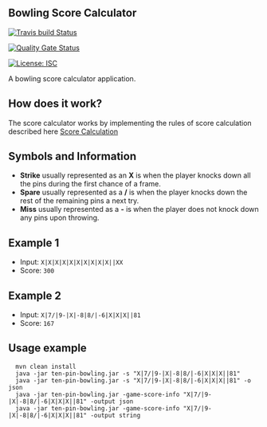 ## Bowling Score Calculator 

[![Travis build Status](https://travis-ci.org/Vaisman/ten-pin-bowling.svg?branch=master)](https://travis-ci.org/Vaisman/ten-pin-bowling)

[![Quality Gate Status](https://sonarcloud.io/api/project_badges/measure?project=com.h5g%3Aten-pin-bowling&metric=alert_status)](https://sonarcloud.io/dashboard?id=com.h5g%3Aten-pin-bowling)

[![License: ISC](https://img.shields.io/badge/License-MIT-blue.svg)](https://opensource.org/licenses/ISC)

A bowling score calculator application.

## How does it work?

The score calculator works by implementing the rules of score calculation described here [Score Calculation](https://slocums.homestead.com/gamescore.html)

## Symbols and Information
  * **Strike** usually represented as an **X** is when the player knocks down all the pins during the first chance of a frame.
  * **Spare** usually represented as a **/** is when the player knocks down the rest of the remaining pins a next try.
  * **Miss** usually represented as a **-** is when the player does not knock down any pins upon throwing.

## Example 1
 * Input:  ```X|X|X|X|X|X|X|X|X|X||XX ```
 * Score:  ```300 ```
 
## Example 2
  * Input:  ```X|7/|9-|X|-8|8/|-6|X|X|X||81 ```
  * Score:  ```167```
 
## Usage example
 ```
   mvn clean install
   java -jar ten-pin-bowling.jar -s "X|7/|9-|X|-8|8/|-6|X|X|X||81"
   java -jar ten-pin-bowling.jar -s "X|7/|9-|X|-8|8/|-6|X|X|X||81" -o json
   java -jar ten-pin-bowling.jar -game-score-info "X|7/|9-|X|-8|8/|-6|X|X|X||81" -output json
   java -jar ten-pin-bowling.jar -game-score-info "X|7/|9-|X|-8|8/|-6|X|X|X||81" -output string
 ```

